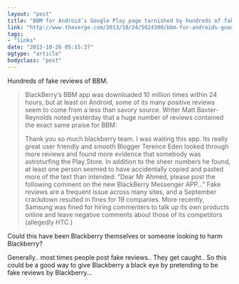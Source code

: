 ```yaml
---
layout: "post"
title: "BBM for Android`s Google Play page tarnished by hundreds of fake reviews"
link: "http://www.theverge.com/2013/10/24/5024300/bbm-for-androids-google-play-page-tarnished-by-fake-reviews"
tags: 
- "links"
date: "2013-10-26 05:15:37"
ogtype: "article"
bodyclass: "post"
---
```


Hundreds of fake reviews of BBM.

> BlackBerry’s BBM app was downloaded 10 million times within 24 hours, but at least on Android, some of its many positive reviews seem to come from a less than savory source. Writer Matt Baxter-Reynolds noted yesterday that a huge number of reviews contained the exact same praise for BBM:
> 
> Thank you so much blackberry team. I was waiting this app. Its really great user friendly and smooth Blogger Terence Eden looked through more reviews and found more evidence that somebody was astroturfing the Play Store. In addition to the sheer numbers he found, at least one person seemed to have accidentally copied and pasted more of the text than intended: “Dear Mr Ahmed, please post the following comment on the new BlackBerry Messenger APP…” Fake reviews are a frequent issue across many sites, and a September crackdown resulted in fines for 19 companies. More recently, Samsung was fined for hiring commenters to talk up its own products online and leave negative comments about those of its competitors (allegedly HTC.)

Could this have been Blackberry themselves or someone looking to harm Blackberry?

Generally.. most times people post fake reviews.. They get caught.. So this could be a good way to give Blackberry a black eye by pretending to be fake reviews by Blackberry…